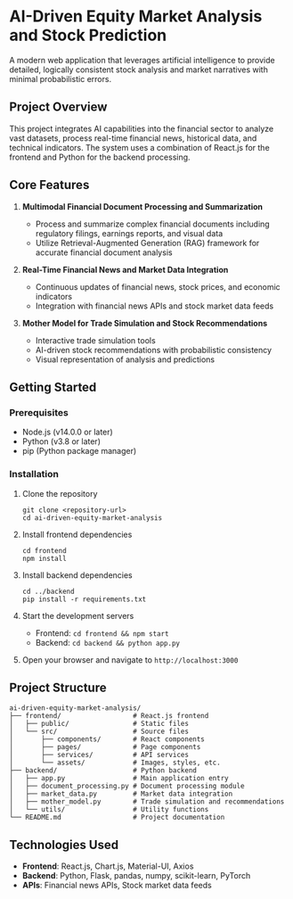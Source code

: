 # AI-Driven Equity Market Analysis and Stock Prediction

A modern web application that leverages artificial intelligence to provide detailed, logically consistent stock analysis and market narratives with minimal probabilistic errors.

## Project Overview

This project integrates AI capabilities into the financial sector to analyze vast datasets, process real-time financial news, historical data, and technical indicators. The system uses a combination of React.js for the frontend and Python for the backend processing.

## Core Features

1. **Multimodal Financial Document Processing and Summarization**
   - Process and summarize complex financial documents including regulatory filings, earnings reports, and visual data
   - Utilize Retrieval-Augmented Generation (RAG) framework for accurate financial document analysis

2. **Real-Time Financial News and Market Data Integration**
   - Continuous updates of financial news, stock prices, and economic indicators
   - Integration with financial news APIs and stock market data feeds

3. **Mother Model for Trade Simulation and Stock Recommendations**
   - Interactive trade simulation tools
   - AI-driven stock recommendations with probabilistic consistency
   - Visual representation of analysis and predictions

## Getting Started

### Prerequisites
- Node.js (v14.0.0 or later)
- Python (v3.8 or later)
- pip (Python package manager)

### Installation

1. Clone the repository
   ```
   git clone <repository-url>
   cd ai-driven-equity-market-analysis
   ```

2. Install frontend dependencies
   ```
   cd frontend
   npm install
   ```

3. Install backend dependencies
   ```
   cd ../backend
   pip install -r requirements.txt
   ```

4. Start the development servers
   - Frontend: `cd frontend && npm start`
   - Backend: `cd backend && python app.py`

5. Open your browser and navigate to `http://localhost:3000`

## Project Structure

```
ai-driven-equity-market-analysis/
├── frontend/                  # React.js frontend
│   ├── public/                # Static files
│   └── src/                   # Source files
│       ├── components/        # React components
│       ├── pages/             # Page components
│       ├── services/          # API services
│       └── assets/            # Images, styles, etc.
├── backend/                   # Python backend
│   ├── app.py                 # Main application entry
│   ├── document_processing.py # Document processing module
│   ├── market_data.py         # Market data integration
│   ├── mother_model.py        # Trade simulation and recommendations
│   └── utils/                 # Utility functions
└── README.md                  # Project documentation
```

## Technologies Used

- **Frontend**: React.js, Chart.js, Material-UI, Axios
- **Backend**: Python, Flask, pandas, numpy, scikit-learn, PyTorch
- **APIs**: Financial news APIs, Stock market data feeds

